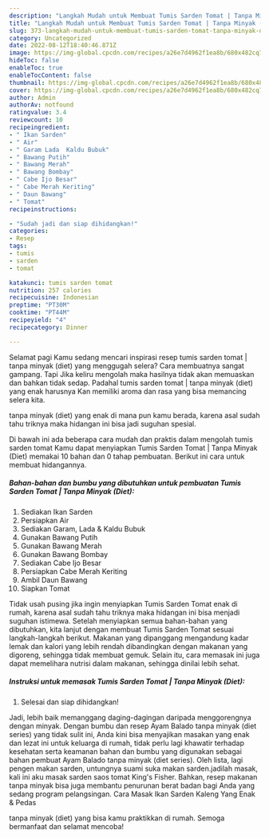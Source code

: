 ```yaml
---
description: "Langkah Mudah untuk Membuat Tumis Sarden Tomat | Tanpa Minyak (Diet) yang Menggugah Selera"
title: "Langkah Mudah untuk Membuat Tumis Sarden Tomat | Tanpa Minyak (Diet) yang Menggugah Selera"
slug: 373-langkah-mudah-untuk-membuat-tumis-sarden-tomat-tanpa-minyak-diet-yang-menggugah-selera
category: Uncategorized
date: 2022-08-12T18:40:46.871Z
image: https://img-global.cpcdn.com/recipes/a26e7d4962f1ea8b/680x482cq70/tumis-sarden-tomat-tanpa-minyak-diet-foto-resep-utama.jpg
hideToc: false
enableToc: true
enableTocContent: false
thumbnail: https://img-global.cpcdn.com/recipes/a26e7d4962f1ea8b/680x482cq70/tumis-sarden-tomat-tanpa-minyak-diet-foto-resep-utama.jpg
cover: https://img-global.cpcdn.com/recipes/a26e7d4962f1ea8b/680x482cq70/tumis-sarden-tomat-tanpa-minyak-diet-foto-resep-utama.jpg
author: Admin
authorAv: notfound
ratingvalue: 3.4
reviewcount: 10
recipeingredient:
- " Ikan Sarden"
- " Air"
- " Garam Lada  Kaldu Bubuk"
- " Bawang Putih"
- " Bawang Merah"
- " Bawang Bombay"
- " Cabe Ijo Besar"
- " Cabe Merah Keriting"
- " Daun Bawang"
- " Tomat"
recipeinstructions:

- "Sudah jadi dan siap dihidangkan!"
categories:
- Resep
tags:
- tumis
- sarden
- tomat

katakunci: tumis sarden tomat 
nutrition: 257 calories
recipecuisine: Indonesian
preptime: "PT30M"
cooktime: "PT44M"
recipeyield: "4"
recipecategory: Dinner

---
```



Selamat pagi Kamu sedang mencari inspirasi resep tumis sarden tomat | tanpa minyak (diet) yang menggugah selera? Cara membuatnya sangat gampang. Tapi Jika keliru mengolah maka hasilnya tidak akan memuaskan dan bahkan tidak sedap. Padahal tumis sarden tomat | tanpa minyak (diet) yang enak harusnya Kan memiliki aroma dan rasa yang bisa memancing selera kita.

 tanpa minyak (diet) yang enak di mana pun kamu berada, karena asal sudah tahu triknya maka hidangan ini bisa jadi suguhan spesial.


Di bawah ini ada beberapa cara mudah dan praktis dalam mengolah tumis sarden tomat  Kamu dapat menyiapkan Tumis Sarden Tomat | Tanpa Minyak (Diet) memakai 10 bahan dan 0 tahap pembuatan. Berikut ini cara untuk membuat hidangannya.

<!--inarticleads1-->

##### Bahan-bahan dan bumbu yang dibutuhkan untuk pembuatan Tumis Sarden Tomat | Tanpa Minyak (Diet):

1. Sediakan  Ikan Sarden
1. Persiapkan  Air
1. Sediakan  Garam, Lada &amp; Kaldu Bubuk
1. Gunakan  Bawang Putih
1. Gunakan  Bawang Merah
1. Gunakan  Bawang Bombay
1. Sediakan  Cabe Ijo Besar
1. Persiapkan  Cabe Merah Keriting
1. Ambil  Daun Bawang
1. Siapkan  Tomat


Tidak usah pusing jika ingin menyiapkan Tumis Sarden Tomat enak di rumah, karena asal sudah tahu triknya maka hidangan ini bisa menjadi suguhan istimewa. Setelah menyiapkan semua bahan-bahan yang dibutuhkan, kita lanjut dengan membuat Tumis Sarden Tomat sesuai langkah-langkah berikut. Makanan yang dipanggang mengandung kadar lemak dan kalori yang lebih rendah dibandingkan dengan makanan yang digoreng, sehingga tidak membuat gemuk. Selain itu, cara memasak ini juga dapat memelihara nutrisi dalam makanan, sehingga dinilai lebih sehat. 

<!--inarticleads2-->

##### Instruksi untuk memasak Tumis Sarden Tomat | Tanpa Minyak (Diet):


1. Selesai dan siap dihidangkan!

Jadi, lebih baik memanggang daging-dagingan daripada menggorengnya dengan minyak. Dengan bumbu dan resep Ayam Balado tanpa minyak (diet series) yang tidak sulit ini, Anda kini bisa menyajikan masakan yang enak dan lezat ini untuk keluarga di rumah, tidak perlu lagi khawatir terhadap kesehatan serta keamanan bahan dan bumbu yang digunakan sebagai bahan pembuat Ayam Balado tanpa minyak (diet series). Oleh lista, lagi pengen makan sarden, untungnya suami suka makan sarden.jadilah masak, kali ini aku masak sarden saos tomat King&#39;s Fisher. Bahkan, resep makanan tanpa minyak bisa juga membantu penurunan berat badan bagi Anda yang sedang program pelangsingan. Cara Masak Ikan Sarden Kaleng Yang Enak &amp; Pedas 

 tanpa minyak (diet) yang bisa kamu praktikkan di rumah. Semoga bermanfaat dan selamat mencoba!
